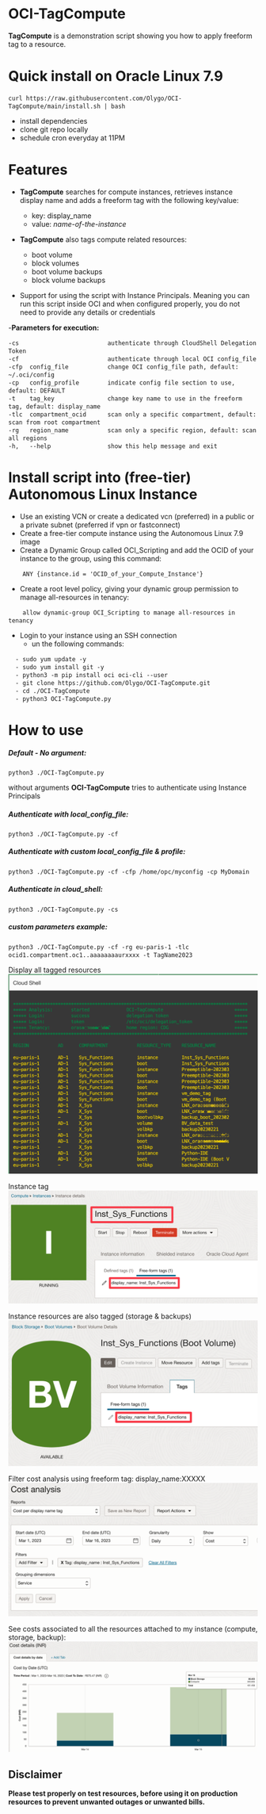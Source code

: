 # OCI-TagCompute

**TagCompute** is a demonstration script showing you how to apply freeform tag to a resource.

# Quick install on Oracle Linux 7.9 

	curl https://raw.githubusercontent.com/Olygo/OCI-TagCompute/main/install.sh | bash

- install dependencies
- clone git repo locally
- schedule cron everyday at 11PM

# Features 
- **TagCompute** searches for compute instances, retrieves instance display name and adds a freeform tag with the following key/value:
	-  key: display_name
	-  value: *name-of-the-instance*

- **TagCompute** also tags compute related resources:
	- boot volume
	- block volumes
	- boot volume backups
	- block volume backups

- Support for using the script with Instance Principals. Meaning you can run this script inside OCI and when configured properly, you do not need to provide any details or credentials

-**Parameters for execution:**

```
-cs                  		authenticate through CloudShell Delegation Token
-cf                  		authenticate through local OCI config_file
-cfp  config_file     		change OCI config_file path, default: ~/.oci/config
-cp   config_profile  		indicate config file section to use, default: DEFAULT
-t    tag_key         		change key name to use in the freeform tag, default: display_name
-tlc  compartment_ocid   	scan only a specific compartment, default: scan from root compartment
-rg   region_name   		scan only a specific region, default: scan all regions
-h,   --help           		show this help message and exit

```

# Install script into (free-tier) Autonomous Linux Instance

- Use an existing VCN or create a dedicated vcn (preferred) in a public or a private subnet (preferred if vpn or fastconnect)
- Create a free-tier compute instance using the Autonomous Linux 7.9 image
- Create a Dynamic Group called OCI_Scripting and add the OCID of your instance to the group, using this command:
```
	ANY {instance.id = 'OCID_of_your_Compute_Instance'}
```	

- Create a root level policy, giving your dynamic group permission to manage all-resources in tenancy:
```
	allow dynamic-group OCI_Scripting to manage all-resources in tenancy
```
- Login to your instance using an SSH connection
	- un the following commands:

```
  - sudo yum update -y
  - sudo yum install git -y
  - python3 -m pip install oci oci-cli --user
  - git clone https://github.com/Olygo/OCI-TagCompute.git
  - cd ./OCI-TagCompute
  - python3 OCI-TagCompute.py
```


# How to use
##### Default - No argument:
	
	python3 ./OCI-TagCompute.py

without arguments **OCI-TagCompute** tries to authenticate using Instance Principals

##### Authenticate with local_config_file:
	
	python3 ./OCI-TagCompute.py -cf

##### Authenticate with custom local_config_file & profile:
	
	python3 ./OCI-TagCompute.py -cf -cfp /home/opc/myconfig -cp MyDomain

##### Authenticate in cloud_shell:
	
	python3 ./OCI-TagCompute.py -cs

##### custom parameters example:
	
	python3 ./OCI-TagCompute.py -cf -rg eu-paris-1 -tlc ocid1.compartment.oc1..aaaaaaaaurxxxx -t TagName2023

Display all tagged resources
![Script Output](./output.png)

Instance tag
![Tag Instance](./tagInstance.png)

Instance resources are also tagged (storage & backups)
![Tag Resource](./tagBoot.png)

Filter cost analysis using freeform tag: display_name:XXXXX
![Cost Analysis](./CostAnalysis1.png)

See costs associated to all the resources attached to my instance (compute, storage, backup):
![Cost Analysis](./CostAnalysis2.png)


## Disclaimer
**Please test properly on test resources, before using it on production resources to prevent unwanted outages or unwanted bills.**
